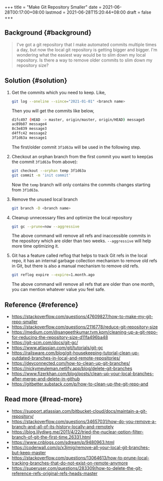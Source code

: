 +++
title = "Make Git Repository Smaller"
date = 2021-06-28T00:17:00+08:00
lastmod = 2021-06-28T15:20:44+08:00
draft = false
+++

## Background {#background}

> I've got a git repository that I make automated commits multiple times a day,
> but now the local git repository is getting bigger and bigger. I'm wondering
> what the easiest way would be to slim down my local repository. Is there a way
> to remove older commits to slim down my repository size?


## Solution {#solution}

1.  Get the commits which you need to keep. Like,

    ```sh
    git log --oneline --since="2021-01-01" <branch name>
    ```

    Then you will get the commits like below,

    ```sh
    d1fc497 (HEAD -> master, origin/master, origin/HEAD) message5
    ac89b87 message4
    8c3e839 message3
    d4ffc42 message2
    3f1d63a message1
    ```

    The first/older commit `3f1d63a` will be used in the following step.
2.  Checkout an orphan branch from the first commit you want to keep(as the
    commit `3f1d63a` from above):

    ```sh
    git checkout --orphan temp 3f1d63a
    git commit -m 'init commit'
    ```

    Now the `temp` branch will only contains the commits changes starting from
    `3f1d63a`.
3.  Remove the unused local branch

    ```sh
    git branch -D <branch name>
    ```
4.  Cleanup unnecessary files and optimize the local repository

    ```sh
    git gc --prune=now --aggressive
    ```

    The above command will remove all refs and inaccessible commits in the
    repository which are older than two weeks. `--aggressive` will help more time
    optimizing it.
5.  Git has a feature called reflog that helps to track Git refs in the local
    repo, it has an internal garbage collection mechanism to remove old refs in
    Git, but there is also a manual mechanism to remove old refs.

    ```sh
    git reflog expire --expire=1.month.ago
    ```

    The above command will remove all refs that are older than one month, you can
    mention whatever value you feel safe.


## Reference {#reference}

-   <https://stackoverflow.com/questions/47609827/how-to-make-my-git-repo-smaller>
-   <https://stackoverflow.com/questions/2116778/reduce-git-repository-size>
-   <https://medium.com/@sangeethkumar.tvm.kpm/cleaning-up-a-git-repo-for-reducing-the-repository-size-d11fa496ba48>
-   <https://git-scm.com/docs/git-gc/>
-   <https://www.atlassian.com/git/tutorials/git-gc>
-   <https://railsware.com/blog/git-housekeeping-tutorial-clean-up-outdated-branches-in-local-and-remote-repositories/>
-   <https://devconnected.com/how-to-clean-up-git-branches/>
-   <https://nickymeuleman.netlify.app/blog/delete-git-branches>
-   <https://www.fizerkhan.com/blog/posts/clean-up-your-local-branches-after-merge-and-delete-in-github>
-   <https://gitbetter.substack.com/p/how-to-clean-up-the-git-repo-and>


## Read more {#read-more}

-   <https://support.atlassian.com/bitbucket-cloud/docs/maintain-a-git-repository/>
-   <https://stackoverflow.com/questions/34657031/how-do-you-remove-a-branch-and-all-of-its-history-locally-and-remotely>
-   <https://blog.lilydjwg.me/2011/4/22/tried-the-nuclear-option-filter-branch-of-git-the-first-time.26331.html>
-   <https://www.cnblogs.com/sdream/p/9480963.html>
-   <https://coderwall.com/p/x3jmig/remove-all-your-local-git-branches-but-keep-master>
-   <https://stackoverflow.com/questions/13064613/how-to-prune-local-tracking-branches-that-do-not-exist-on-remote-anymore>
-   <https://superuser.com/questions/283309/how-to-delete-the-git-reference-refs-original-refs-heads-master>
